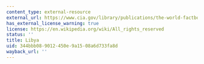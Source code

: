 ```yaml
---
content_type: external-resource
external_url: https://www.cia.gov/library/publications/the-world-factbook/geos/ly.html
has_external_license_warning: true
license: https://en.wikipedia.org/wiki/All_rights_reserved
status: ''
title: Libya
uid: 344bbb08-9012-450e-9a15-08a6d733fa8d
wayback_url: ''
---
```


